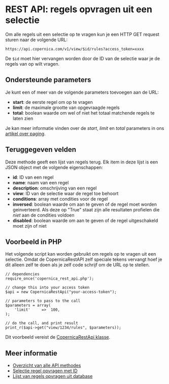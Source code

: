 # REST API: regels opvragen uit een selectie

Om alle regels uit een selectie op te vragen kun je een HTTP GET request sturen naar de volgende URL:

`https://api.copernica.com/v1/view/$id/rules?access_token=xxxx`

De `$id` moet hier vervangen worden door de ID van de selectie waar je de regels van op wilt vragen.

## Ondersteunde parameters

Je kunt een of meer van de volgende parameters toevoegen aan de URL:

- **start**: de eerste regel om op te vragen
- **limit**: de maximale grootte van opgevraagde regels
- **total**: boolean waarde om wel of niet het totaal matchende regels te laten zien

Je kan meer informatie vinden over de *start*, *limit* en *total* parameters 
in ons [artikel over paging](./rest-paging.md).

## Teruggegeven velden

Deze methode geeft een lijst van regels terug. Elk item in deze lijst is een JSON object met de volgende eigenschappen:

- **id**: ID van een regel
- **name**: naam van een regel
- **description**: omschrijving van een regel
- **view**: ID van de selectie waar de regel toe behoort
- **conditions**: array met condities voor de regel
- **inversed**: boolean waarde om aan te geven of de regel moet worden geinverteerd. Als deze op "True" staat zijn alle resultaten profielen die *niet* aan de condities voldoen
- **disabled**: boolean waarde om aan te geven of de regel uitgeschakeld moet zijn of niet

## Voorbeeld in PHP

Het volgende script kan worden gebruikt om regels op te vragen uit een selectie. Omdat de CopernicaRestAPI zelf speciale tekens vervangt hoef je dit alleen zelf te doen als je zelf code schrijf om de URL op te stellen.

    // dependencies
    require_once('copernica_rest_api.php');
    
    // change this into your access token
    $api = new CopernicaRestApi("your-access-token");

    // parameters to pass to the call
    $parameters = array(
        'limit'     =>  100,
    );
    
    // do the call, and print result
    print_r($api->get("view/1234/rules", $parameters));

Dit voorbeeld vereist de [CopernicaRestApi klasse](rest-php).
    
## Meer informatie

- [Overzicht van alle API methodes](rest-api)
- [Selectie regel opvragen met ID](./get-view-rule)
- [Lijst van regels opvragen uit database](./rest-get-rule)


